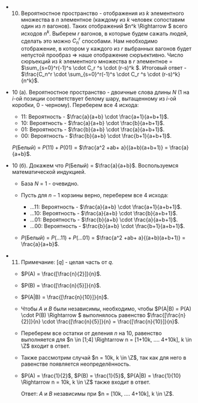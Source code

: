 * 10. Вероятностное пространство - отображения из $k$ элементного множества в $n$ элементное (каждому из $k$ человек сопоставим один из $n$ вагонов). Таких отображений $n^k \Rightarrow $ всего исходов $n^k$.  Выберем $r$ вагонов, в которые будем сажать людей, сделать это можно $C_{n}^r$ способами. Нам необходимо отображение, в котором у каждого из $r$ выбранных вагонов будет непустой прообраз $\Rightarrow$ наше отображение сюръективно. Число сюръекций из $k$ элементного множества в $r$ элементное = $\sum_{s=0}^r(-1)^s \cdot C_r ^s \cdot (r-s)^k $. Итоговый ответ - $\frac{C_n^r \cdot \sum_{s=0}^r(-1)^s \cdot C_r ^s \cdot (r-s)^k}{n^k}$.

* 10 (a).  Вероятностное пространство - двоичные слова длины $N$ (1 на $i$-ой позиции соответствует белому шару, вытащенному из $i$-ой  коробки, 0 - черному). Переберем все 4 исхода:
  * 11: Вероятность - $\frac{a}{a+b} \cdot \frac{a+1}{a+b+1}$.
  * 10: Вероятность - $\frac{a}{a+b} \cdot \frac{b}{a+b+1}$.
  * 01: Вероятность - $\frac{b}{a+b} \cdot \frac{a}{a+b+1}$.
  * 00: Вероятность - $\frac{b}{a+b} \cdot \frac{b+1}{a+b+1}$. 
  
  $P$(Белый) = $P(11)+P(01)$ = $\frac{a^2 +ab+ a}{(a+b)(a+b+1)} = \frac{a}{a+b}$.
  
* 10 (б). Докажем что $P$(Белый) = $\frac{a}{a+b}$. Воспользуемся математической индукцией.
  
  * База $N$ = 1 - очевидно.
  * Пусть для $n - 1$ корзины верно, переберем все 4 исхода:
    * ...11: Вероятность - $\frac{a}{a+b} \cdot \frac{a+1}{a+b+1}$.
    * ...10: Вероятность - $\frac{a}{a+b} \cdot \frac{b}{a+b+1}$.
    * ...01: Вероятность - $\frac{b}{a+b} \cdot \frac{a}{a+b+1}$.
    * ...00: Вероятность - $\frac{b}{a+b} \cdot \frac{b+1}{a+b+1}$. 
  
  * $P$(Белый) = $P(...11)+P(...01)$ = $\frac{a^2 +ab+ a}{(a+b)(a+b+1)} = \frac{a}{a+b}$.

* 11)  Примечание: $[q]$ - целая часть от $q$.

  * $P(A) = \frac{[\frac{n}{2}]}{n}$.
  
  * $P(B) = \frac{[\frac{n}{5}]}{n}$.
  
  * $P(A|B) = \frac{[\frac{n}{10}]}{n}$.
  
  * Чтобы $A$ и $B$ были независимы, необходимо, чтобы $P(A|B) = P(A) \cdot P(B) \Rightarrow $ выполнялось равенство $\frac{[\frac{n}{2}]}{n} \cdot \frac{[\frac{n}{5}]}{n} = \frac{[\frac{n}{10}]}{n}$.
  
  * Переберем все остатки от деления $n$ на $10$, равенство выполняется для $n \in [1;4] \Rightarrow n = [1+10k, .... 4+10k], k \in \Z$ входит в ответ.
  
  * Также рассмотрим случай $n = 10k, k \in \Z$, так как для него в равенстве появляется неопределённость.
  
  * $P(A) = \frac{1}{2}$, $P(B) = \frac{1}{5}$, $P(A|B) = \frac{1}{10} \Rightarrow n = 10k, k \in \Z$ также входит в ответ.
  
    Ответ: $A$ и $B$ независимы при $n = [10k, .... 4+10k], k \in \Z$.
